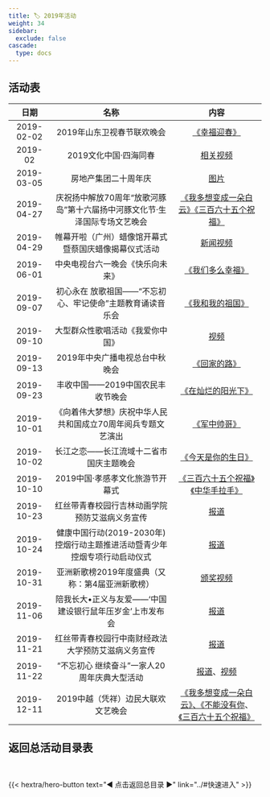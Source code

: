 ```yaml
---
title: 🏷️ 2019年活动
weight: 34
sidebar:
  exclude: false
cascade:
  type: docs
---
```


## 活动表

|日期|名称|内容|
|:-----:|:-----:|:-----:|
|2019-02-02|2019年山东卫视春节联欢晚会|[《幸福迎春》](../2019/20190202/)|
|2019-02|2019文化中国·四海同春|[相关视频](../2019/201902/)|
|2019-03-05|房地产集团二十周年庆|[图片](https://weibo.com/1750202904/Hjwrv0Fm4)|
|2019-04-27|庆祝扬中解放70周年“放歌河豚岛”第十六届扬中河豚文化节·生泽国际专场文艺晚会|[《我多想变成一朵白云》《三百六十五个祝福》](https://mp.weixin.qq.com/s/-gn4zWph_H0_y1OCX5dlIA) |
|2019-04-29|帷幕开啦（广州）蜡像馆开幕式暨蔡国庆蜡像揭幕仪式活动|[新闻视频](../2019/20190429/)|
|2019-06-01|中央电视台六一晚会《快乐向未来》|[《我们多么幸福》](../2019/20190601/)|
|2019-09-07|初心永在 放歌祖国——“不忘初心、牢记使命”主题教育诵读音乐会|[《我和我的祖国》](../2019/20190907/)|
|2019-09-10|大型群众性歌唱活动《我爱你中国》|[视频](../2019/20190910/)|
|2019-09-13|2019年中央广播电视总台中秋晚会|[《回家的路》](../2019/20190913/)|
|2019-09-23|丰收中国——2019中国农民丰收节晚会|[《在灿烂的阳光下》](../2019/20190923/)|
|2019-10-01|《向着伟大梦想》庆祝中华人民共和国成立70周年阅兵专题文艺演出|[《军中帅哥》](../2019/20191001/)|
|2019-10-02|长江之恋——长江流域十二省市国庆主题晚会|[《今天是你的生日》](../2019/20191002/)|
|2019-10-10|2019中国·孝感孝文化旅游节开幕式|[《三百六十五个祝福》《中华手拉手》](../2019/20191010/)|
|2019-10-23|红丝带青春校园行吉林动画学院 预防艾滋病义务宣传|[报道](http://www2.jlai.edu.cn/index.php?m=content&c=index&a=show&catid=215&id=3026)|
|2019-10-24|健康中国行动(2019-2030年)控烟行动主题推进活动暨青少年控烟专项行动启动仪式|[报道](http://guoqing.china.com.cn/2019-10/25/content_75338658.htm)|
|2019-10-31|亚洲新歌榜2019年度盛典（又称：第4届亚洲新歌榜）|[颁奖视频](../2019/20191031/)|
|2019-11-06|陪我长大•正义与友爱——‘中国建设银行鼠年压岁金’上市发布会|[报道](http://ae.ccb.com/cn/ccbtoday/news/20191106_1573029472.html)|
|2019-11-21|红丝带青春校园行中南财经政法大学预防艾滋病义务宣传|[报道](https://mp.weixin.qq.com/s/pGW4gkBbV9L123EmMdS76A)|
|2019-11-22|“不忘初心  继续奋斗”一家人20周年庆典大型活动|[报道](https://mp.weixin.qq.com/s/TqlF1mPvc7Jtq85nNZKiTg)、[视频](../2019/20191122/)|
|2019-12-11|2019中越（凭祥）边民大联欢文艺晚会|[《我多想变成一朵白云》、《不能没有你](https://mp.weixin.qq.com/s/XuezObQDOcdoNuwPJdoTiw)、[《三百六十五个祝福》](https://mp.weixin.qq.com/s/NjgfoHPiSQbDA6CP4rf_6g)|


## 返回总活动目录表

<br>

{{< hextra/hero-button text="◀ 点击返回总目录 ▶" link="../#快速进入" >}}